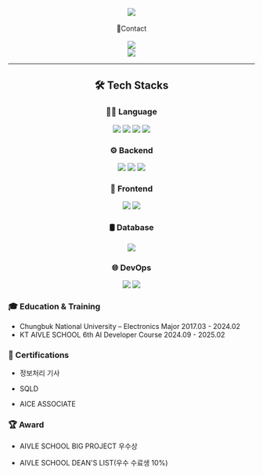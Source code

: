 <div align="center">
  <img src="https://readme-typing-svg.demolab.com?font=Tourney&size=30&pause=1000&color=ED15F7&vCenter=true&width=435&lines=Welcome+to+kdk7271's+Github" />

 
</div>
</br>
<div align="center">
 📧Contact
</div>
</br>
<div align="center">
  <img src="https://img.shields.io/badge/gg7271@naver.com-26f726?style=for-the-badge&logo=gmail&logoColor=white">
</div>

<div align="center">
  <a href="https://www.instagram.com/bigroad_77" target="_blank">
    <img src="https://img.shields.io/badge/instagram-FF0069?style=for-the-badge&logo=instagram&logoColor=white">
  </a>
</div>

*****

<div align="center">
<h2>🛠 Tech Stacks</h2>
  
<h3>👨‍💻 Language</h3>
<img src="https://img.shields.io/badge/java-007396?style=for-the-badge&logo=java&logoColor=white">
<img src="https://img.shields.io/badge/python-3776AB?style=for-the-badge&logo=python&logoColor=white">
<img src="https://img.shields.io/badge/c-A8B9CC?style=for-the-badge&logo=c%2B%2B&logoColor=white">
<img src="https://img.shields.io/badge/c++-00599C?style=for-the-badge&logo=c%2B%2B&logoColor=white">
<h3>⚙️ Backend</h3>
<img src="https://img.shields.io/badge/spring-6DB33F?style=for-the-badge&logo=spring&logoColor=white">
<img src="https://img.shields.io/badge/springboot-6DB33F?style=for-the-badge&logo=springboot&logoColor=white">
<img src="https://img.shields.io/badge/fast api-009688?style=for-the-badge&logo=fastapi&logoColor=white">
<h3>🎨 Frontend</h3>
<img src="https://img.shields.io/badge/html5-E34F26?style=for-the-badge&logo=html5&logoColor=white">
<img src="https://img.shields.io/badge/css-1572B6?style=for-the-badge&logo=css3&logoColor=white">
<h3>🛢 Database</h3>
<img src="https://img.shields.io/badge/mysql-4479A1?style=for-the-badge&logo=mysql&logoColor=white">
<h3>🌐 DevOps</h3>
<img src="https://img.shields.io/badge/Docker-2496ED?style=for-the-badge&logo=docker&logoColor=white">
<img src="https://img.shields.io/badge/Microsoft Azure-0854C1?style=for-the-badge&logo=&logoColor=white">
</div>

<h3>🎓 Education & Training</h3>

* Chungbuk National University – Electronics Major 2017.03 - 2024.02
* KT AIVLE SCHOOL 6th AI Developer Course 2024.09 - 2025.02

<h3>📜 Certifications</h3>

* 정보처리 기사

* SQLD
  
* AICE ASSOCIATE

<h3>🏆 Award</h3>

* AIVLE SCHOOL BIG PROJECT 우수상

* AIVLE SCHOOL DEAN'S LIST(우수 수료생 10%)


